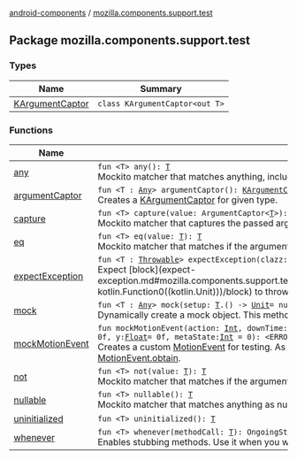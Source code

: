 [android-components](../index.md) / [mozilla.components.support.test](./index.md)

## Package mozilla.components.support.test

### Types

| Name | Summary |
|---|---|
| [KArgumentCaptor](-k-argument-captor/index.md) | `class KArgumentCaptor<out T>` |

### Functions

| Name | Summary |
|---|---|
| [any](any.md) | `fun <T> any(): `[`T`](any.md#T)<br>Mockito matcher that matches anything, including nulls and varargs. |
| [argumentCaptor](argument-captor.md) | `fun <T : `[`Any`](https://kotlinlang.org/api/latest/jvm/stdlib/kotlin/-any/index.html)`> argumentCaptor(): `[`KArgumentCaptor`](-k-argument-captor/index.md)`<`[`T`](argument-captor.md#T)`>`<br>Creates a [KArgumentCaptor](-k-argument-captor/index.md) for given type. |
| [capture](capture.md) | `fun <T> capture(value: ArgumentCaptor<`[`T`](capture.md#T)`>): `[`T`](capture.md#T)<br>Mockito matcher that captures the passed argument. |
| [eq](eq.md) | `fun <T> eq(value: `[`T`](eq.md#T)`): `[`T`](eq.md#T)<br>Mockito matcher that matches if the argument is the same as the provided value. |
| [expectException](expect-exception.md) | `fun <T : `[`Throwable`](https://kotlinlang.org/api/latest/jvm/stdlib/kotlin/-throwable/index.html)`> expectException(clazz: `[`KClass`](https://kotlinlang.org/api/latest/jvm/stdlib/kotlin.reflect/-k-class/index.html)`<`[`T`](expect-exception.md#T)`>, block: () -> `[`Unit`](https://kotlinlang.org/api/latest/jvm/stdlib/kotlin/-unit/index.html)`): `[`Unit`](https://kotlinlang.org/api/latest/jvm/stdlib/kotlin/-unit/index.html)<br>Expect [block](expect-exception.md#mozilla.components.support.test$expectException(kotlin.reflect.KClass((mozilla.components.support.test.expectException.T)), kotlin.Function0((kotlin.Unit)))/block) to throw an exception. Otherwise fail the test (junit). |
| [mock](mock.md) | `fun <T : `[`Any`](https://kotlinlang.org/api/latest/jvm/stdlib/kotlin/-any/index.html)`> mock(setup: `[`T`](mock.md#T)`.() -> `[`Unit`](https://kotlinlang.org/api/latest/jvm/stdlib/kotlin/-unit/index.html)` = null): `[`T`](mock.md#T)<br>Dynamically create a mock object. This method is helpful when creating mocks of classes using generics. |
| [mockMotionEvent](mock-motion-event.md) | `fun mockMotionEvent(action: `[`Int`](https://kotlinlang.org/api/latest/jvm/stdlib/kotlin/-int/index.html)`, downTime: `[`Long`](https://kotlinlang.org/api/latest/jvm/stdlib/kotlin/-long/index.html)` = System.currentTimeMillis(), eventTime: `[`Long`](https://kotlinlang.org/api/latest/jvm/stdlib/kotlin/-long/index.html)` = System.currentTimeMillis(), x: `[`Float`](https://kotlinlang.org/api/latest/jvm/stdlib/kotlin/-float/index.html)` = 0f, y: `[`Float`](https://kotlinlang.org/api/latest/jvm/stdlib/kotlin/-float/index.html)` = 0f, metaState: `[`Int`](https://kotlinlang.org/api/latest/jvm/stdlib/kotlin/-int/index.html)` = 0): <ERROR CLASS>`<br>Creates a custom [MotionEvent](#) for testing. As of SDK 28 [MotionEvent](#)s can't be mocked anymore and need to be created through [MotionEvent.obtain](#). |
| [not](not.md) | `fun <T> not(value: `[`T`](not.md#T)`): `[`T`](not.md#T)<br>Mockito matcher that matches if the argument is not the same as the provided value. |
| [nullable](nullable.md) | `fun <T> nullable(): `[`T`](nullable.md#T)<br>Mockito matcher that matches anything as nullable. |
| [uninitialized](uninitialized.md) | `fun <T> uninitialized(): `[`T`](uninitialized.md#T) |
| [whenever](whenever.md) | `fun <T> whenever(methodCall: `[`T`](whenever.md#T)`): OngoingStubbing<`[`T`](whenever.md#T)`>`<br>Enables stubbing methods. Use it when you want the mock to return particular value when particular method is called. |
